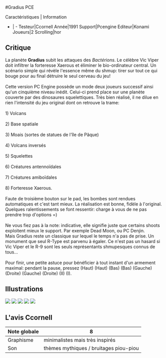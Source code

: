 #Gradius PCE

Caractéristiques | Information
- | -
Testeur|Ccornell
Année|1991
Support|Pcengine
Editeur|Konami
Joueurs|2
Scrolling|hor

## Critique
La planète <b>Gradius</b> subit les attaques des <i>Bactérions</i>. Le célèbre Vic Viper doit infiltrer la forteresse Xaerous et éliminer le bio-ordinateur central. Un scénario simple qui révèle l'essence même du shmup: tirer sur tout ce qui bouge pour au final détruire le seul cerveau du jeu!<br/><br/>Cette version PC Engine possède un mode deux joueurs successif ainsi qu'un cinquième niveau inédit. Celui-ci prend place sur une planète couverte par des dinosaures squelettiques. Très bien réalisé, il ne dilue en rien l'intensité du jeu original dont on retrouve la trame:<br/><br/>1) Volcans  <br/>2) Base spatiale  <br/>3) Moais (sortes de statues de l'île de Pâque)  <br/>4) Volcans inversés  <br/>5) Squelettes  <br/>6) Créatures antennoïdales  <br/>7) Créatures amiboïdales  <br/>8) Forteresse Xaerous. <br/><br/>Faute de troisième bouton sur le pad, les bombes sont rendues automatiques et c'est tant mieux. La réalisation est bonne, fidèle à l'original. Quelques ralentissements se font ressentir: charge à vous de ne pas prendre trop d'options =)<br/><br/>Ne vous fiez pas à la note: indicative, elle signifie juste que certains shoots exploitent mieux le support. Par exemple Dead Moon, ou PC Denjin. <br/>Mais Gradius reste un classique sur lequel le temps n'a pas de prise. Un monument que seul R-Type est parvenu à égaler. Ce n'est pas un hasard si Vic Viper et le R-9 sont les seuls représentants shmupesques connus de tous...<br/><br/>Pour finir, une petite astuce pour bénéficier à tout instant d'un armement maximal: pendant la pause, pressez (Haut) (Haut) (Bas) (Bas) (Gauche) (Droite) (Gauche) (Droite) (II) (I).

## Illustrations
![](http://www.shmup.com/images/thumbs/img_fiche_1_795.gif)
![](http://www.shmup.com/images/thumbs/img_fiche_2_795.gif)
![](http://www.shmup.com/images/thumbs/img_fiche_3_795.gif)
![](http://www.shmup.com/images/thumbs/img_fiche_4_795.gif)
![](http://www.shmup.com/images/thumbs/)

## L'avis Ccornell
Note globale|8
-|-
Graphisme|minimalistes mais très inspirés
Son|thèmes mythiques / bruitages piou-piou

